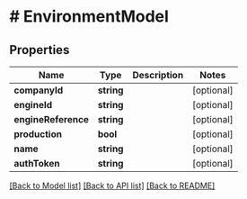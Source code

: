 # # EnvironmentModel

## Properties

Name | Type | Description | Notes
------------ | ------------- | ------------- | -------------
**companyId** | **string** |  | [optional]
**engineId** | **string** |  | [optional]
**engineReference** | **string** |  | [optional]
**production** | **bool** |  | [optional]
**name** | **string** |  | [optional]
**authToken** | **string** |  | [optional]

[[Back to Model list]](../../README.md#models) [[Back to API list]](../../README.md#endpoints) [[Back to README]](../../README.md)
